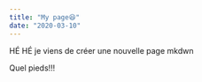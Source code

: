 ```yaml
---
title: "My page😆"
date: "2020-03-10"
---
```


HÉ HÉ je viens de créer une nouvelle page mkdwn

Quel pieds!!!